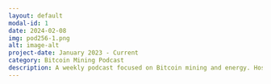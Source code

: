 ```yaml
---
layout: default
modal-id: 1
date: 2024-02-08
img: pod256-1.png
alt: image-alt
project-date: January 2023 - Current
category: Bitcoin Mining Podcast
description: A weekly podcast focused on Bitcoin mining and energy. Hosted by <a href="https://twitter.com/bitkite" target="_blank" rel="noopener noreferrer"><font color="orange">Rod</font></a> and <a href="https://twitter.com/econoalchemist" target="_blank" rel="noopener noreferrer"><font color="orange">econoalchemist</font></a>. You can find all the Pod256 episodes in the Podcast Index<a href="https://podcastindex.org/podcast/5876654" target="_blank" rel="noopener noreferrer"><font color="orange">here</font></a>. You can also support Pod256 directly and privately with our <a href="https://paynym.is/+pod256" target="_blank" rel="noopener noreferrer"><font color="orange">PayNym</font></a>!
---
```

